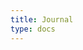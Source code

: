 ```yaml
---
title: Journal
type: docs
---
```

<!-- ---
menu:
 after:
   name: blog
   weight: 5
title: Blog
---
 -->